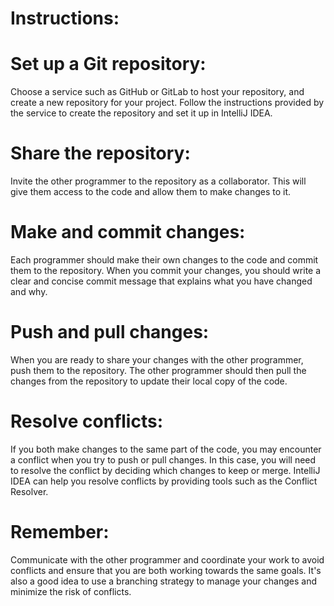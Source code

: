 # Instructions:

# Set up a Git repository:
Choose a service such as GitHub or GitLab to host your repository, and create a new repository for your project. Follow the instructions provided by the service to create the repository and set it up in IntelliJ IDEA.

# Share the repository:
Invite the other programmer to the repository as a collaborator. This will give them access to the code and allow them to make changes to it.

# Make and commit changes:
Each programmer should make their own changes to the code and commit them to the repository. When you commit your changes, you should write a clear and concise commit message that explains what you have changed and why.

# Push and pull changes:
When you are ready to share your changes with the other programmer, push them to the repository. The other programmer should then pull the changes from the repository to update their local copy of the code.

# Resolve conflicts:
If you both make changes to the same part of the code, you may encounter a conflict when you try to push or pull changes. In this case, you will need to resolve the conflict by deciding which changes to keep or merge. IntelliJ IDEA can help you resolve conflicts by providing tools such as the Conflict Resolver.

# Remember:
Communicate with the other programmer and coordinate your work to avoid conflicts and ensure that you are both working towards the same goals. It's also a good idea to use a branching strategy to manage your changes and minimize the risk of conflicts.
